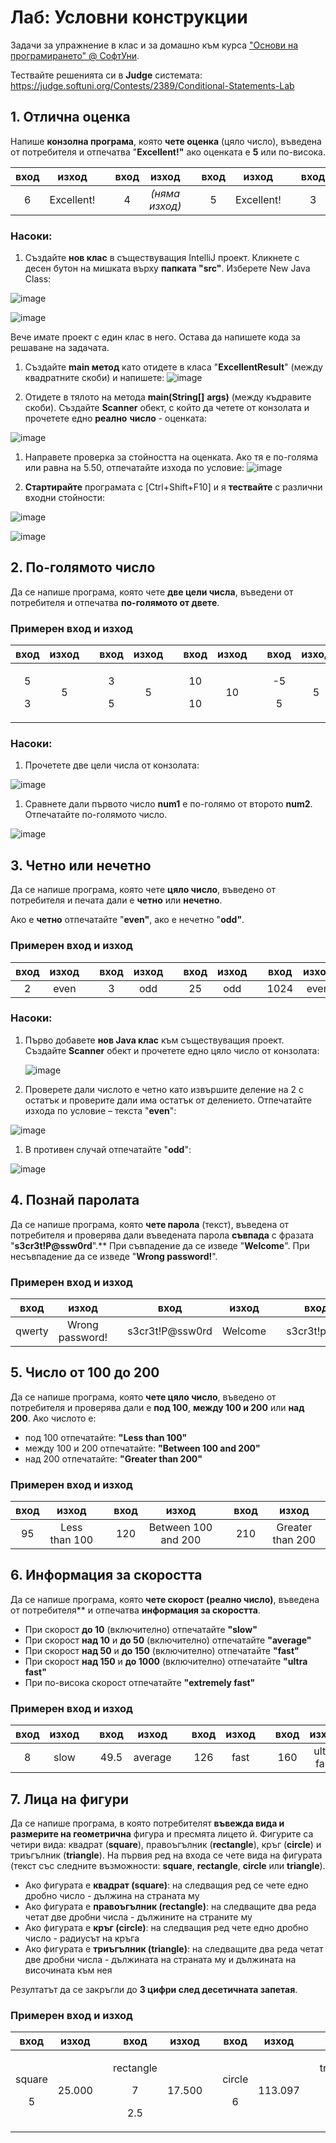 ﻿
# **Лаб: Условни конструкции**
Задачи за упражнение в клас и за домашно към курса ["Основи на програмирането" @ СофтУни](https://softuni.bg/courses/programming-basics).

Тествайте решенията си в **Judge** системата: <https://judge.softuni.org/Contests/2389/Conditional-Statements-Lab>
## 1. **Отлична оценка**
Напише **конзолна програма**, която **чете оценка** (цяло число), въведена от потребителя и отпечатва "**Excellent!"** ако оценката е **5** или по-висока.

|**вход**|**изход**||**вход**|**изход**||**вход**|**изход**||**вход**|**изход**|
| :-: | :-: | :-: | :-: | :-: | :-: | :-: | :-: | :-: | :-: | :-: |
|6|Excellent!||4|*(няма изход)*||5|Excellent!||3|*(няма изход)*|
### **Насоки:**
1. Създайте **нов клас** в съществуващия IntelliJ проект. Кликнете с десен бутон на мишката върху **папката "src"**. Изберете New Java Class:

  ![image](https://user-images.githubusercontent.com/67644402/139834176-6cc909f0-97c6-41cb-8ce7-bc29ac180cb6.png)

  ![image](https://user-images.githubusercontent.com/67644402/139834200-b2dfd7da-ccab-46f0-ba33-b95165fc0995.png)

Вече имате проект с един клас в него. Остава да напишете кода за решаване на задачата.

1. Създайте **main метод** като отидете в класа "**ExcellentResult**" (между квадратните скоби) и напишете:
    ![image](https://user-images.githubusercontent.com/67644402/139834218-9541ec87-62cc-4024-9e05-cc92f2672028.png)

1. Отидете в тялото на метода **main(String[]** **args)** (между къдравите скоби). Създайте **Scanner** обект, с който да четете от конзолата и прочетете едно **реално** **число** - оценката:

  ![image](https://user-images.githubusercontent.com/67644402/139834233-1788c753-0da3-4a62-931f-1660a124da9d.png)

1. Направете проверка за стойността на оценката. Ако тя е по-голяма или равна на 5.50, отпечатайте изхода по условие:
    ![image](https://user-images.githubusercontent.com/67644402/139834255-66dbfc7b-22b8-4200-bdbc-1aea8d40d392.png)

1. **Стартирайте** програмата с [Ctrl+Shift+F10] и я **тествайте** с различни входни стойности:

  ![image](https://user-images.githubusercontent.com/67644402/139834279-54f849ae-9039-440c-b2a5-fd4b8adb2225.png)

  ![image](https://user-images.githubusercontent.com/67644402/139834301-1a061417-f8a5-4787-9922-ddf8dba6473a.png)

## 2. **По-голямото число**
Да се напише програма, която чете **две цели числа**, въведени от потребителя и отпечатва **по-голямото от двете**. 

### **Примерен вход и изход**

|**вход**|**изход**||**вход**|**изход**||**вход**|**изход**||**вход**|**изход**|
| :-: | :-: | :-: | :-: | :-: | :-: | :-: | :-: | :-: | :-: | :-: |
|<p>5</p><p>3</p>|5||<p>3</p><p>5</p>|5||<p>10</p><p>10</p>|10||<p>-5</p><p>5</p>|5|
### **Насоки:**
1. Прочетете две цели числа от конзолата:

  ![image](https://user-images.githubusercontent.com/67644402/139834378-cb480a3b-8752-47b0-80de-ee0b45dd54b7.png)

1. Сравнете дали първото число **num1** e по-голямо от второто **num2**. Отпечатайте по-голямото число.

  ![image](https://user-images.githubusercontent.com/67644402/139834401-4fad86b0-9f52-4429-9074-3b00c55d2632.png)

## 3. **Четно или нечетно**
Да се напише програма, която чете **цяло число**, въведено от потребителя и печата дали е **четно** или **нечетно**. 

Ако е **четно** отпечатайте "**even"**, ако е нечетно "**odd"**.
### **Примерен вход и изход**

|**вход**|**изход**||**вход**|**изход**||**вход**|**изход**||**вход**|**изход**|
| :-: | :-: | :-: | :-: | :-: | :-: | :-: | :-: | :-: | :-: | :-: |
|2|even||3|odd||25|odd||1024|even|
### **Насоки:**
1. Първо добавете **нов Java клас** към съществуващия проект. Създайте **Scanner** обект и прочетете едно цяло число от конзолата:

   

   ![image](https://user-images.githubusercontent.com/67644402/139834421-2ddded1a-abf2-48a1-afb3-50eae4f3239e.png)

1. Проверете дали числото е четно като извършите деление на 2 с остатък и проверите дали има остатък от делението. Отпечатайте изхода по условие – текста "**even**":

  

  ![image](https://user-images.githubusercontent.com/67644402/139834448-651b2f37-1a78-43dc-ba95-1114d6de517d.png)

1. В противен случай отпечатайте "**odd**":

  ![image](https://user-images.githubusercontent.com/67644402/139834481-dfd0fc04-0eb4-4154-a3f8-db2fc6c8a281.png)

## 4. **Познай паролата**
Да се напише програма, която **чете парола** (текст), въведена от потребителя и проверява дали въведената парола **съвпада** с фразата "**s3cr3t!P@ssw0rd**".** При съвпадение да се изведе "**Welcome**". При несъвпадение да се изведе "**Wrong password!**". 

### **Примерен вход и изход**

|**вход**|**изход**||**вход**|**изход**||**вход**|**изход**|
| :-: | :-: | :-: | :-: | :-: | :-: | :-: | :-: |
|qwerty|Wrong password!||s3cr3t!P@ssw0rd|Welcome||s3cr3t!p@ss|Wrong password!|

## 5. **Число от 100 до 200**
Да се напише програма, която **чете цяло число**, въведено от потребителя и проверява дали е **под 100**, **между 100 и 200** или **над 200**. Ако числото е:

- под 100 отпечатайте: **"Less than 100"**
- между 100 и 200 отпечатайте: **"Between 100 and 200"**
- над 200 отпечатайте: **"Greater than 200"**

### **Примерен вход и изход**

|**вход**|**изход**||**вход**|**изход**||**вход**|**изход**|
| :-: | :-: | :-: | :-: | :-: | :-: | :-: | :-: |
|95|Less than 100||120|Between 100 and 200||210|Greater than 200|
## 6. **Информация за скоростта**
Да се напише програма, която **чете скорост** **(реално число)**, въведена от потребителя** и отпечатва **информация за скоростта**. 

- При скорост **до 10** (включително) отпечатайте **"slow"**
- При скорост **над 10** и **до 50** (включително) отпечатайте **"average"** 
- При скорост **над 50** и **до 150** (включително) отпечатайте **"fast"**
- При скорост **над 150** и **до 1000** (включително) отпечатайте **"ultra fast"** 
- При по-висока скорост отпечатайте **"extremely fast"**
### **Примерен вход и изход**

|**вход**|**изход**||**вход**|**изход**||**вход**|**изход**||**вход**|**изход**||**вход**|**изход**|
| :-: | :-: | :-: | :-: | :-: | :-: | :-: | :-: | :-: | :-: | :-: | :-: | :-: | :-: |
|8|slow||49.5|average||126|fast||160|ultra fast||3500|extremely fast|
## 7. **Лица на фигури**
Да се напише програма, в която потребителят **въвежда вида и размерите на геометрична** фигура и пресмята лицето й. Фигурите са четири вида: квадрат (**square**), правоъгълник (**rectangle**), кръг (**circle**) и триъгълник (**triangle**). На първия ред на входа се чете вида на фигурата (текст със следните възможности: **square**, **rectangle**, **circle** или **triangle**). 

- Ако фигурата е **квадрат (square)**: на следващия ред се чете едно дробно число - дължина на страната му
- Ако фигурата е **правоъгълник (rectangle)**: на следващите два реда четат две дробни числа - дължините на страните му
- Ако фигурата е **кръг (circle)**: на следващия ред чете едно дробно число - радиусът на кръга
- Ако фигурата е **триъгълник (triangle)**: на следващите два реда четат две дробни числа - дължината на страната му и дължината на височината към нея

Резултатът да се закръгли до **3 цифри след десетичната запетая**. 
### **Примерен вход и изход**

|**вход**|**изход**||**вход**|**изход**||**вход**|**изход**||**вход**|**изход**|
| :-: | :-: | :-: | :-: | :-: | :-: | :-: | :-: | :-: | :-: | :-: |
|<p>square</p><p>5</p>|25.000||<p>rectangle</p><p>7</p><p>2.5</p>|17.500||<p>circle</p><p>6</p>|113.097||<p>triangle</p><p>4.5</p><p>20</p>|45.000|



